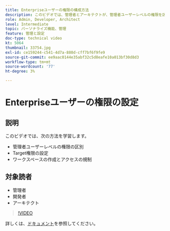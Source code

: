 ```yaml
---
title: Enterpriseユーザーの権限の構成方法
description: このビデオでは、管理者とアーキテクトが、管理者ユーザーレベルの権限を区別し、Targetの権限を設定し、ワークスペースを作成してアクセスを規制する方法を示します。
role: Admin, Developer, Architect
level: Intermediate
topic: パーソナライズ機能、管理
feature: 管理と設定
doc-type: technical video
kt: 5064
thumbnail: 33754.jpg
exl-id: ce159244-c541-4d7a-880d-cff7bf6f9fe9
source-git-commit: ee9aac0144e35abf32c5d8eafe10a013bf30d8d3
workflow-type: tm+mt
source-wordcount: '77'
ht-degree: 3%

---
```


# Enterpriseユーザーの権限の設定

## 説明

このビデオでは、次の方法を学習します。

* 管理者ユーザーレベルの権限の区別
* Target権限の設定
* ワークスペースの作成とアクセスの規制

## 対象読者

* 管理者
* 開発者
* アーキテクト

>[!VIDEO](https://video.tv.adobe.com/v/33754/?quality=12)

詳しくは、[ドキュメント](https://docs.adobe.com/content/help/en/target/using/administer/administrating-target.html)を参照してください。
